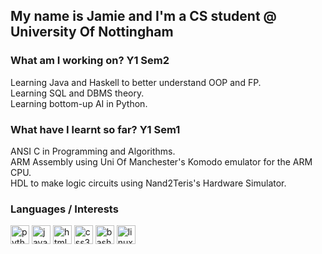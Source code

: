 <h2 align="left">My name is Jamie and I'm a CS student @ University Of Nottingham</h2>

### What am I working on? Y1 Sem2

<p>Learning Java and Haskell to better understand OOP and FP.<br/> 
Learning SQL and DBMS theory.<br/>
Learning bottom-up AI in Python.
</p>

### What have I learnt so far? Y1 Sem1

<p>ANSI C in Programming and Algorithms.<br/> 
ARM Assembly using Uni Of Manchester's Komodo emulator for the ARM CPU.<br/>
HDL to make logic circuits using Nand2Teris's Hardware Simulator.
</p>

### Languages / Interests

<div align="left">
  <img src="https://cdn.jsdelivr.net/gh/devicons/devicon/icons/python/python-original.svg" height="30" alt="python logo"  />
  <img src="https://cdn.jsdelivr.net/gh/devicons/devicon/icons/javascript/javascript-original.svg" height="30" alt="javascript logo"  />
  <img src="https://cdn.jsdelivr.net/gh/devicons/devicon/icons/html5/html5-original.svg" height="30" alt="html5 logo"  />
  <img src="https://cdn.jsdelivr.net/gh/devicons/devicon/icons/css3/css3-original.svg" height="30" alt="css3 logo"  />
  <img src="https://cdn.jsdelivr.net/gh/devicons/devicon/icons/bash/bash-original.svg" height="30" alt="bash logo"  />
  <img src="https://cdn.jsdelivr.net/gh/devicons/devicon/icons/linux/linux-original.svg" height="30" alt="linux logo"  />




<br clear="both">

###
